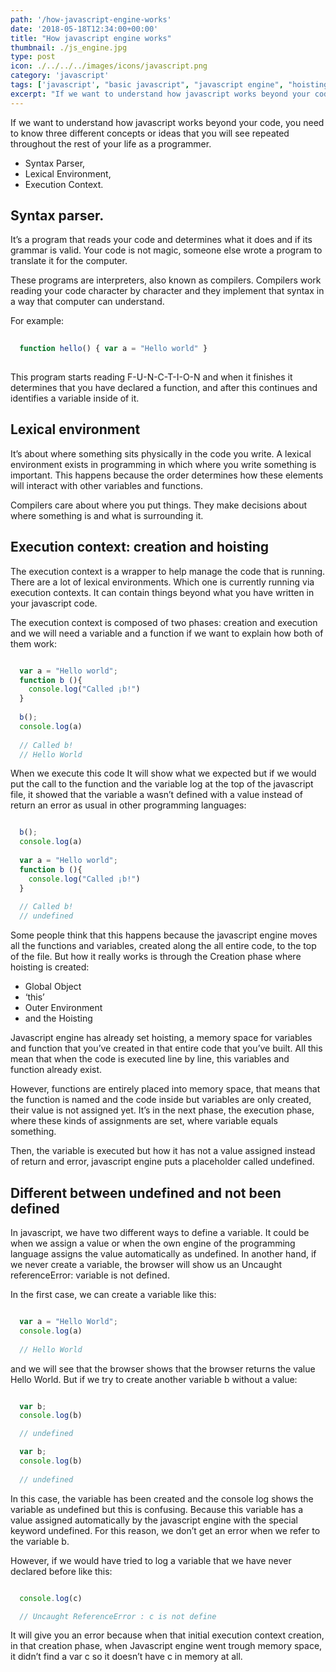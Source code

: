 ```yaml
---
path: '/how-javascript-engine-works'
date: '2018-05-18T12:34:00+00:00'
title: "How javascript engine works"
thumbnail: ./js_engine.jpg
type: post
icon: ./../../../images/icons/javascript.png
category: 'javascript'
tags: ['javascript', "basic javascript", "javascript engine", "hoisting"]
excerpt: "If we want to understand how javascript works beyond your code, you need to know three different concepts or ideas that you will see repeated throughout the rest of your life as a programmer."
---
```


If we want to understand how javascript works beyond your code, you need to know three different concepts or ideas that you will see repeated throughout the rest of your life as a programmer.

* Syntax Parser,
* Lexical Environment,
* Execution Context.

## Syntax parser.
It’s a program that reads your code and determines what it does and if its grammar is valid. Your code is not magic, someone else wrote a program to translate it for the computer.

These programs are interpreters, also known as compilers. Compilers work reading your code character by character and they implement that syntax in a way that computer can understand.

For example:

```js
  
  function hello() { var a = "Hello world" }
  
```

This program starts reading F-U-N-C-T-I-O-N and when it finishes it determines that you have declared a function, and after this continues and identifies a variable inside of it.

## Lexical environment

It’s about where something sits physically in the code you write. A lexical environment exists in programming in which where you write something is important. This happens because the order determines how these elements will interact with other variables and functions.

Compilers care about where you put things. They make decisions about where something is and what is surrounding it.

## Execution context: creation and hoisting

The execution context is a wrapper to help manage the code that is running. There are a lot of lexical environments. Which one is currently running via execution contexts. It can contain things beyond what you have written in your javascript code.

The execution context is composed of two phases: creation and execution and we will need a variable and a function if we want to explain how both of them work:

```javascript

  var a = "Hello world"; 
  function b (){ 
    console.log("Called ¡b!") 
  } 
  
  b(); 
  console.log(a) 
  
  // Called b! 
  // Hello World

```

When we execute this code It will show what we expected but if we would put the call to the function and the variable log at the top of the javascript file, it showed that the variable a wasn’t defined with a value instead of return an error as usual in other programming languages:

```javascript

  b(); 
  console.log(a) 
  
  var a = "Hello world"; 
  function b (){ 
    console.log("Called ¡b!") 
  } 
  
  // Called b! 
  // undefined

```

Some people think that this happens because the javascript engine moves all the functions and variables, created along the all entire code, to the top of the file. But how it really works is through the Creation phase where hoisting is created:

* Global Object
* ‘this’
* Outer Environment
* and the Hoisting

Javascript engine has already set hoisting, a memory space for variables and function that you’ve created in that entire code that you’ve built. All this mean that when the code is executed line by line, this variables and function already exist.

However, functions are entirely placed into memory space, that means that the function is named and the code inside but variables are only created, their value is not assigned yet. It’s in the next phase, the execution phase, where these kinds of assignments are set, where variable equals something.

Then, the variable is executed but how it has not a value assigned instead of return and error, javascript engine puts a placeholder called undefined.

## Different between undefined and not been defined

In javascript, we have two different ways to define a variable. It could be when we assign a value or when the own engine of the programming language assigns the value automatically as undefined. In another hand, if we never create a variable, the browser will show us an Uncaught referenceError: variable is not defined.

In the first case, we can create a variable like this:

```javascript

  var a = "Hello World";
  console.log(a)
  
  // Hello World

```

and we will see that the browser shows that the browser returns the value Hello World. But if we try to create another variable b without a value:

```javascript

  var b;
  console.log(b)

  // undefined

  var b;
  console.log(b)
  
  // undefined

```

In this case, the variable has been created and the console log shows the variable as undefined but this is confusing. Because this variable has a value assigned automatically by the javascript engine with the special keyword undefined. For this reason, we don’t get an error when we refer to the variable b.

However, if we would have tried to log a variable that we have never declared before like this:

```javascript

  console.log(c)

  // Uncaught ReferenceError : c is not define

```

It will give you an error because when that initial execution context creation, in that creation phase, when Javascript engine went trough memory space, it didn’t find a var c so it doesn’t have c in memory at all.